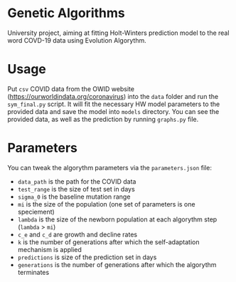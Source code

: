 # Genetic Algorithms

University project, aiming at fitting Holt-Winters prediction model to the real word COVD-19 data using Evolution Algorythm.

# Usage
Put `csv` COVID data from the OWID website (https://ourworldindata.org/coronavirus) into the `data` folder and run the `sym_final.py` script. It will fit the necessary HW model parameters to the provided data and save the model into `models` directory. You can see the provided data, as well as the prediction by running `graphs.py` file.

# Parameters

You can tweak the algorythm parameters via the `parameters.json` file:
* `data_path` is the path for the COVID data
* `test_range` is the size of test set in days
* `sigma_0` is the baseline mutation range
* `mi` is the size of the population (one set of parameters is one speciement)
* `lambda` is the size of the newborn population at each algorythm step (`lambda` > `mi`)
* `c_e` and `c_d` are growth and decline rates
* `k` is the number of generations after which the self-adaptation mechanism is applied
* `predictions` is size of the prediction set in days
* `generations` is the number of generations after which the algorythm terminates
